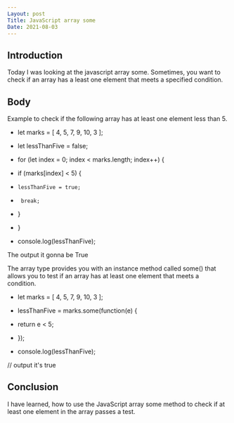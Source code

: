 ```yaml
---
Layout: post
Title: JavaScript array some
Date: 2021-08-03
---
```


## Introduction

Today I was looking at the javascript array some. Sometimes, you want to check if an array has a least one element that meets a specified condition.

## Body

Example to check if the following array has at least one element less than 5.

- let marks = [ 4, 5, 7, 9, 10, 3 ];

- let lessThanFive = false;

- for (let index = 0; index < marks.length; index++) {
- if (marks[index] < 5) {
-     lessThanFive = true;
-      break;
- }
- }

- console.log(lessThanFive);

The output it gonna be True

The array type provides you with an instance method called some() that allows you to test if an array has at least one element that meets a condition.

- let marks = [ 4, 5, 7, 9, 10, 3 ];

- lessThanFive = marks.some(function(e) {
- return e < 5;
- });

- console.log(lessThanFive);

// output it's true

## Conclusion

I have learned, how to use the JavaScript array some method to check if at least one element in the array passes a test.
